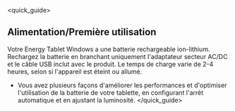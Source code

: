<quick_guide>
## Alimentation/Première utilisation
Votre Energy Tablet Windows a une batterie rechargeable ion-lithium. Rechargez la batterie en branchant uniquement l'adaptateur secteur AC/DC et le câble USB inclut avec le produit. Le temps de charge varie de 2-4 heures, selon si l'appareil est éteint ou allumé.
* Vous avez plusieurs façons d'améliorer les performances et d'optimiser l'utilisation de la batterie de votre tablette, en configurant l'arrêt automatique et en ajustant la luminosité.
</quick_guide>

